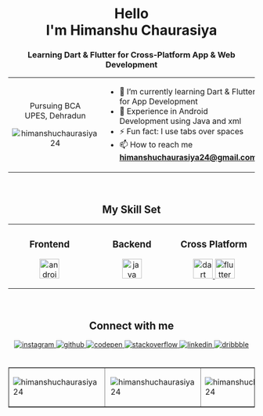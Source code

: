 
<h1 align="center">Hello <br> I'm Himanshu Chaurasiya</h1>
<h3 align="center">Learning Dart & Flutter for Cross-Platform App & Web Development</h3>

<table align="center" >
<tr> 
  <td>
<p align="center">Pursuing BCA<br>
UPES, Dehradun </p>
    <p align="center"> <img src="https://komarev.com/ghpvc/?username=himanshuchaurasiya24&label=Profile%20Views&color=brightgreen&style=for-the-badge" alt="himanshuchaurasiya24" /> </p>

</td>

<td>
  
- 🌱 I’m currently learning Dart & Flutter for App Development  
- 🤹 Experience in Android Development using Java and xml  
- ⚡ Fun fact: I use tabs over spaces  
- 📫 How to reach me **himanshuchaurasiya24@gmail.com**
  </td>
  </tr>
</table> 

<br/>  
 <h2 align="center">My Skill Set </h2>
<table align="center"><tr>
  
<td valign="top" width="200">
  <h3 align="center">Frontend</h3> 
<div align="center">  

<a href="https://www.xml.com/" target="_blank" rel="noreferrer"> <img src="https://www.svgrepo.com/show/31053/xml.svg" alt="android" width="40" height="40"/> </a>

</div>

</td>
<td valign="top" width="200">



### <h3 align="center">Backend</h3> 
<div align="center">  
<a href="https://www.java.com" target="_blank" rel="noreferrer"> <img src="https://www.svgrepo.com/show/452234/java.svg" alt="java" width="40" height="40"/> </a> 
</div>

</td><td valign="top" width="200">



###  <h3 align="center">Cross Platform</h3> 
<div align="center">  
 <a href="https://dart.dev" target="_blank" rel="noreferrer"> <img src="https://www.vectorlogo.zone/logos/dartlang/dartlang-icon.svg" alt="dart" width="40" height="40"/> </a>
 <a href="https://flutter.dev" target="_blank" rel="noreferrer"> <img src="https://www.vectorlogo.zone/logos/flutterio/flutterio-icon.svg" alt="flutter" width="40" height="40"/> </a> 
</div>

</td></tr></table>  

<br/>  


## <h2 align="center">Connect with me </h2>
<div align="center">
<a href="https://instagram.com/_hc24" target="_blank">
<img src=https://img.shields.io/badge/instagram-%23000000.svg?&style=for-the-badge&logo=instagram&logoColor=white alt=instagram style="margin-bottom: 5px;" />
</a>
<a href="https://github.com/himanshuchaurasiya24" target="_blank">
<img src=https://img.shields.io/badge/github-%2324292e.svg?&style=for-the-badge&logo=github&logoColor=white alt=github style="margin-bottom: 5px;" />
</a>
<a href="https://codepen.io/himanshuchaurasiya24" target="_blank">
<img src=https://img.shields.io/badge/codepen-%23131417.svg?&style=for-the-badge&logo=codepen&logoColor=white alt=codepen style="margin-bottom: 5px;" />
</a>
<a href="https://stackoverflow.com/users/16363729/himanshu-chaurasiya" target="_blank">
<img src=https://img.shields.io/badge/stackoverflow-%23F28032.svg?&style=for-the-badge&logo=stackoverflow&logoColor=white alt=stackoverflow style="margin-bottom: 5px;" />
</a>
<a href="https://www.linkedin.com/in/himanshu-chaurasiya-88755a256/" target="_blank">
<img src=https://img.shields.io/badge/linkedin-%231E77B5.svg?&style=for-the-badge&logo=linkedin&logoColor=white alt=linkedin style="margin-bottom: 5px;" />
</a>
<a href="https://dribbble.com/himanshuchaurasiya24" target="_blank">
<img src=https://img.shields.io/badge/dribbble-%23E45285.svg?&style=for-the-badge&logo=dribbble&logoColor=white alt=dribbble style="margin-bottom: 5px;" />
</a>  
</div>  
  
<br/> 

<table border="none"> 
<tr>
  <td valign="top" width="33%">
<p><img align="left"  src="https://github-readme-stats.vercel.app/api?username=himanshuchaurasiya24&show_icons=true&locale=en&theme=highcontrast" alt="himanshuchaurasiya24" /></p>
  </td><td valign="top" width="33%">
<p><img align="right"  src="https://github-readme-streak-stats.herokuapp.com/?user=himanshuchaurasiya24&theme=highcontrast" alt="himanshuchaurasiya24" /></p>
  </td>  <td valign="top" width="33%">
<p><img align="center"  src="https://github-readme-stats.vercel.app/api/top-langs?username=himanshuchaurasiya24&show_icons=true&locale=en&layout=compact&theme=highcontrast" alt="himanshuchaurasiya24" /></p>
  </td></tr>
</table>


  
